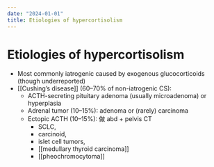 ```yaml
---
date: "2024-01-01"
title: Etiologies of hypercortisolism
---
```



# Etiologies of hypercortisolism

- Most commonly iatrogenic caused by exogenous glucocorticoids (though underreported)
- [[Cushing’s disease]] (60–70% of non-iatrogenic CS):
  - ACTH-secreting pituitary adenoma (usually microadenoma) or hyperplasia
  - Adrenal tumor (10–15%): adenoma or (rarely) carcinoma
  - Ectopic ACTH (10–15%): 做 abd + pelvis CT
    - SCLC,
    - carcinoid,
    - islet cell tumors,
    - [[medullary thyroid carcinoma]]
    - [[pheochromocytoma]]
